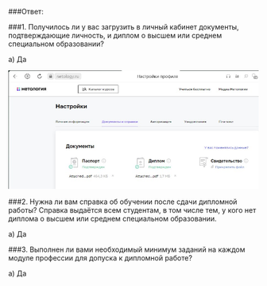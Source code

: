 ###Ответ:

###1. Получилось ли у вас загрузить в личный кабинет документы, подтверждающие личность, и диплом о высшем или среднем специальном образовании?

а) Да

![screen1](https://github.com/KorolkovDenis/opros/blob/main/screenshots/screen1.jpg)

###2. Нужна ли вам справка об обучении после сдачи дипломной работы? Справка выдаётся всем студентам, в том числе тем, у кого нет диплома о высшем или среднем специальном образовании.

а) Да

###3. Выполнен ли вами необходимый минимум заданий на каждом модуле профессии для допуска к дипломной работе?

а) Да

